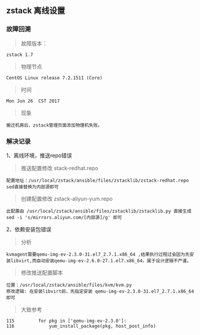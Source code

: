 ## zstack 离线设置



### 故障回溯

>故障版本：

	zstack 1.7
 
>物理节点

	CentOS Linux release 7.2.1511 (Core)

>时间

	Mon Jun 26  CST 2017

>现象

	搬迁机房后，zstack管理页面添加物理机失败。
	
### 解决记录

1、离线环境，推送repo错误

>推送配置修改 stack-redhat.repo

	配置地址：/usr/local/zstack/ansible/files/zstacklib/zstack-redhat.repo
	sed直接替换为内部源即可
	
>创建配置修改 zstack-aliyun-yum.repo
	
	此配置由 /usr/local/zstack/ansible/files/zstacklib/zstacklib.py 直接生成
	sed -i 's/mirrors.aliyun.com/[内部源]/g' 即可

2、依赖安装包错误

>分析

	kvmagent需要qemu-img-ev-2.3.0-31.el7_2.7.1.x86_64 ,结果执行过程过会因为先安装libvirt,而自动安装qemu-img-ev-2.6.0-27.1.el7.x86_64，属于设计逻辑不严谨。
	
>修改推送配置脚本

	位置：/usr/local/zstack/ansible/files/kvm/kvm.py
	修改逻辑: 在安装libvirt前，先指定安装 qemu-img-ev-2.3.0-31.el7_2.7.1.x86_64 即可
	
>大致参考

	115         for pkg in ['qemu-img-ev-2.3.0']:
	116             yum_install_package(pkg, host_post_info)

	